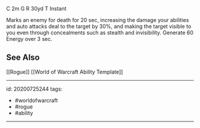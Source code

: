 
C 2m
G 
R 30yd
T Instant

Marks an enemy for death for 20 sec, increasing the damage your abilities and auto attacks deal to the target by 30%, and making the target visible to you even through concealments such as stealth and invisibility.
Generate 60 Energy over 3 sec.

## See Also
[[Rogue]]
[[World of Warcraft Ability Template]]

---

id: 20200725244
tags:
 - #worldofwarcraft
 - #rogue
 - #ability

---